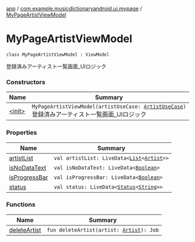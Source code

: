 [app](../../index.md) / [com.example.musicdictionaryandroid.ui.mypage](../index.md) / [MyPageArtistViewModel](./index.md)

# MyPageArtistViewModel

`class MyPageArtistViewModel : ViewModel`

登録済みアーティスト一覧画面_UIロジック

### Constructors

| Name | Summary |
|---|---|
| [&lt;init&gt;](-init-.md) | `MyPageArtistViewModel(artistUseCase: `[`ArtistUseCase`](../../com.example.musicdictionaryandroid.domain.usecase/-artist-use-case/index.md)`)`<br>登録済みアーティスト一覧画面_UIロジック |

### Properties

| Name | Summary |
|---|---|
| [artistList](artist-list.md) | `val artistList: LiveData<`[`List`](https://kotlinlang.org/api/latest/jvm/stdlib/kotlin.collections/-list/index.html)`<`[`Artist`](../../com.example.musicdictionaryandroid.domain.model.entity/-artist/index.md)`>>` |
| [isNoDataText](is-no-data-text.md) | `val isNoDataText: LiveData<`[`Boolean`](https://kotlinlang.org/api/latest/jvm/stdlib/kotlin/-boolean/index.html)`>` |
| [isProgressBar](is-progress-bar.md) | `val isProgressBar: LiveData<`[`Boolean`](https://kotlinlang.org/api/latest/jvm/stdlib/kotlin/-boolean/index.html)`>` |
| [status](status.md) | `val status: LiveData<`[`Status`](../../com.example.musicdictionaryandroid.ui.util/-status/index.md)`<`[`String`](https://kotlinlang.org/api/latest/jvm/stdlib/kotlin/-string/index.html)`>>` |

### Functions

| Name | Summary |
|---|---|
| [deleteArtist](delete-artist.md) | `fun deleteArtist(artist: `[`Artist`](../../com.example.musicdictionaryandroid.domain.model.entity/-artist/index.md)`): Job` |
